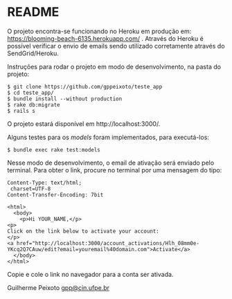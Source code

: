 # README
O projeto encontra-se funcionando no Heroku em produção em: https://blooming-beach-6135.herokuapp.com/ . Através do Heroku é possível verificar o envio de emails sendo utilizado corretamente através do SendGrid/Heroku.

Instruções para rodar o projeto em modo de desenvolvimento, na pasta do projeto:

```
$ git clone https://github.com/gppeixoto/teste_app
$ cd teste_app/
$ bundle install --without production
$ rake db:migrate
$ rails s
```

O projeto estará disponível em http://localhost:3000/.

Alguns testes para os *models* foram implementados, para executá-los:

```
$ bundle exec rake test:models
```

Nesse modo de desenvolvimento, o email de ativação será enviado pelo terminal. Para obter o link, procure no terminal por uma mensagem do tipo:

```
Content-Type: text/html;
 charset=UTF-8
Content-Transfer-Encoding: 7bit

<html>
  <body>
    <p>Hi YOUR_NAME,</p>
<p>
Click on the link below to activate your account:
</p>
<a href="http://localhost:3000/account_activations/Hlh_08mm0e-YKcq2Q7CAuw/edit?email=youremail%40domain.com">Activate</a>
  </body>
</html>
```

Copie e cole o link no navegador para a conta ser ativada.


Guilherme Peixoto
gpp@cin.ufpe.br